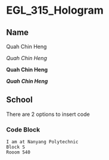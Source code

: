 # EGL_315_Hologram

## Name
Quah Chin Heng

*Quah Chin Heng*

**Quah Chin Heng**

***Quah Chin Heng***

## School
There are 2 options to insert code

### Code Block
```
I am at Nanyang Polytechnic
Block S
Rooom 540
```